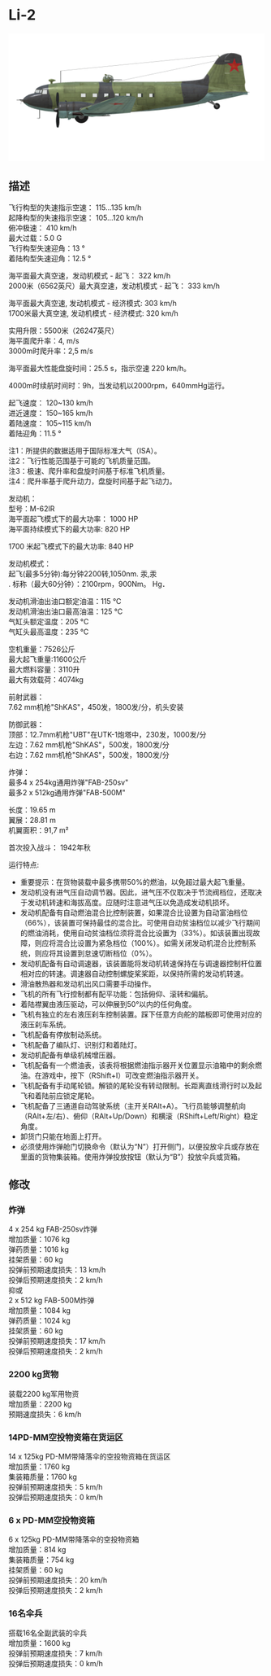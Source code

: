 # Li-2  
  
![li2](../images/li2.png)  
  
## 描述  
  
飞行构型的失速指示空速： 115...135 km/h  
起降构型的失速指示空速： 105...120 km/h  
俯冲极速： 410 km/h  
最大过载：5.0 G  
飞行构型失速迎角：13 °  
着陆构型失速迎角：12.5 °  
  
海平面最大真空速，发动机模式 - 起飞： 322 km/h  
2000米（6562英尺）最大真空速，发动机模式 - 起飞： 333 km/h  
  
海平面最大真空速, 发动机模式 - 经济模式: 303 km/h  
1700米最大真空速, 发动机模式 - 经济模式: 320 km/h  
  
实用升限：5500米（26247英尺）  
海平面爬升率：4, m/s  
3000m时爬升率：2,5 m/s  
  
海平面最大性能盘旋时间：25.5 s，指示空速 220 km/h。  
  
4000m时续航时间时：9h，当发动机以2000rpm，640mmHg运行。  
  
起飞速度： 120~130 km/h  
进近速度： 150~165 km/h  
着陆速度： 105~115 km/h  
着陆迎角：11.5 °  
  
注1：所提供的数据适用于国际标准大气（ISA）。  
注2：飞行性能范围基于可能的飞机质量范围。  
注3：极速、爬升率和盘旋时间基于标准飞机质量。  
注4：爬升率基于爬升动力，盘旋时间基于起飞动力。  
  
发动机：  
型号：M-62IR  
海平面起飞模式下的最大功率： 1000 HP  
海平面持续模式下的最大功率: 820 HP  
  
1700 米起飞模式下的最大功率: 840 HP  
  
发动机模式：  
起飞(最多5分钟):每分钟2200转,1050nm. 汞,汞  
. 标称（最大60分钟）：2100rpm，900Nm。 Hg．  
  
发动机滑油出油口额定油温：115 °C  
发动机滑油出油口最高油温：125 °C  
气缸头额定温度：205 °C  
气缸头最高温度：235 °C  
  
空机重量：7526公斤  
最大起飞重量:11600公斤  
最大燃料容量：3110升  
最大有效载荷：4074kg  
  
前射武器：  
7.62 mm机枪"ShKAS"，450发，1800发/分，机头安装  
  
防御武器：  
顶部：12.7mm机枪"UBT"在UTK-1炮塔中，230发，1000发/分  
左边：7.62 mm机枪"ShKAS"，500发，1800发/分  
右边：7.62 mm机枪"ShKAS"，500发，1800发/分  
  
炸弹：  
最多4 x 254kg通用炸弹"FAB-250sv"  
最多2 x 512kg通用炸弹"FAB-500M"  
  
长度：19.65 m  
翼展：28.81 m  
机翼面积：91,7 m²  
  
首次投入战斗： 1942年秋  
  
运行特点:  
- 重要提示：在货物装载中最多携带50%的燃油，以免超过最大起飞重量。  
- 发动机没有进气压自动调节器。因此，进气压不仅取决于节流阀档位，还取决于发动机转速和海拔高度。应随时注意进气压以免造成发动机损坏。  
- 发动机配备有自动燃油混合比控制装置，如果混合比设置为自动富油档位（66%），该装置可保持最佳的混合比。可使用自动贫油档位以减少飞行期间的燃油消耗，使用自动贫油档位须将混合比设置为（33%）。如该装置出现故障，则应将混合比设置为紧急档位（100%）。如需关闭发动机混合比控制系统，则应将其设置到怠速切断档位（0%）。  
- 发动机配备有自动调速器，该装置能将发动机转速保持在与调速器控制杆位置相对应的转速。调速器自动控制螺旋桨桨距，以保持所需的发动机转速。  
- 滑油散热器和发动机出风口需要手动操作。  
- 飞机的所有飞行控制都有配平功能：包括俯仰、滚转和偏航。  
- 着陆襟翼由液压驱动，可以伸展到50°以内的任何角度。  
- 飞机有独立的左右液压刹车控制装置。踩下任意方向舵的踏板即可使用对应的液压刹车系统。  
- 飞机配备有停放制动系统。  
- 飞机配备了编队灯、识别灯和着陆灯。  
- 发动机配备有单级机械增压器。  
- 飞机配备有一个燃油表，该表将根据燃油指示器开关位置显示油箱中的剩余燃油。在游戏中，按下（RShift+I）可改变燃油指示器开关。  
- 飞机配备有手动尾轮锁。解锁的尾轮没有转动限制。长距离直线滑行时以及起飞和着陆前应锁定尾轮。  
- 飞机配备了三通道自动驾驶系统（主开关RAlt+A）。飞行员能够调整航向（RAlt+左/右）、俯仰（RAlt+Up/Down）和横滚（RShift+Left/Right）稳定角度。  
- 卸货门只能在地面上打开。  
- 必须使用炸弹舱门切换命令（默认为“N”）打开侧门，以便投放伞兵或存放在里面的货物集装箱。使用炸弹投放按钮（默认为“B”）投放伞兵或货箱。  
  
## 修改  
  
  
### 炸弹  
  
4 x 254 kg FAB-250sv炸弹  
增加质量：1076 kg  
弹药质量：1016 kg  
挂架质量：60 kg  
投弹前预期速度损失：13 km/h  
投弹后预期速度损失：2 km/h  
抑或  
2 x 512 kg FAB-500M炸弹  
增加质量：1084 kg  
弹药质量：1024 kg  
挂架质量：60 kg  
投弹前预期速度损失：17 km/h  
投弹后预期速度损失：2 km/h  
  
  
### 2200 kg货物  
  
装载2200 kg军用物资  
增加质量：2200 kg  
预期速度损失：6 km/h  
  
  
### 14PD-MM空投物资箱在货运区  
  
14 x 125kg PD-MM带降落伞的空投物资箱在货运区  
增加质量：1760 kg  
集装箱质量：1760 kg  
投弹前预期速度损失：5 km/h  
投弹后预期速度损失：0 km/h  
  
  
### 6 x PD-MM空投物资箱  
  
6 x 125kg PD-MM带降落伞的空投物资箱  
增加质量：814 kg  
集装箱质量：754 kg  
挂架质量：60 kg  
投弹前预期速度损失：20 km/h  
投弹后预期速度损失：2 km/h  
  
  
### 16名伞兵  
  
搭载16名全副武装的伞兵  
增加质量：1600 kg  
投弹前预期速度损失：7 km/h  
投弹后预期速度损失：0 km/h  
